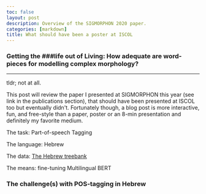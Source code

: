 ```yaml
---
toc: false
layout: post
description: Overview of the SIGMORPHON 2020 paper.
categories: [markdown]
title: What should have been a poster at ISCOL
---
```


### Getting the ###life out of Living: How adequate are word-pieces for modelling complex morphology?
---
tldr; not at all.

This post will review the paper I presented at SIGMORPHON this year (see link in the publications section), that should have been presented at ISCOL too but eventually didn't. Fortunately though, a blog post is more interactive, fun, and free-style than a paper, poster or an 8-min presentation and definitely my favorite medium.

The task: Part-of-speech Tagging

The language: Hebrew

The data: [The Hebrew treebank](https://github.com/OnlpLab/Hebrew_UD)

The means: fine-tuning Multilingual BERT

  

### The challenge(s) with POS-tagging in Hebrew


<!--stackedit_data:
eyJoaXN0b3J5IjpbLTE2MTkxNjY5NSwxMDk2NzI5MzE2LDE5OD
UyNjQxODldfQ==
-->